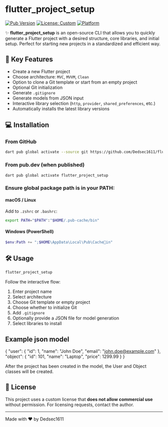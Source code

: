 # flutter_project_setup

[![Pub Version](https://img.shields.io/pub/v/flutter_project_setup.svg)](https://pub.dev/packages/flutter_project_setup)
[![License: Custom](https://img.shields.io/badge/license-Custom-blue.svg)](#%EF%B8%8F-licenza)
[![Platform](https://img.shields.io/badge/platform-Dart%20%7C%20Flutter-blue)](https://flutter.dev)

✨ **flutter_project_setup** is an open-source CLI that allows you to quickly generate a Flutter project with a desired structure, core libraries, and initial setup. Perfect for starting new projects in a standardized and efficient way.

## 🚀 Key Features

- Create a new Flutter project
- Choose architecture: `MVC`, `MVVM`, `Clean`
- Option to clone a Git template or start from an empty project
- Optional Git initialization
- Generate `.gitignore`
- Generate models from JSON input
- Interactive library selection (`http`, `provider`, `shared_preferences`, etc.)
- Automatically installs the latest library versions

## 💻 Installation

### From GitHub

```bash
dart pub global activate --source git https://github.com/Dedsec1611/flutter-project-setup.git
```

### From pub.dev (when published)

```bash
dart pub global activate flutter_project_setup
```

### Ensure global package path is in your PATH:

#### macOS / Linux

Add to `.zshrc` or `.bashrc`:

```bash
export PATH="$PATH":"$HOME/.pub-cache/bin"
```

#### Windows (PowerShell)

```powershell
$env:Path += ";$HOME\AppData\Local\Pub\Cachein"
```

## 🛠️ Usage

```bash
flutter_project_setup
```

Follow the interactive flow:

1. Enter project name
2. Select architecture
3. Choose Git template or empty project
4. Choose whether to initialize Git
5. Add `.gitignore`
6. Optionally provide a JSON file for model generation
7. Select libraries to install

## Example json model

{
  "user": {
    "id": 1,
    "name": "John Doe",
    "email": "john.doe@example.com"
  },
  "object": {
    "id": 101,
    "name": "Laptop",
    "price": 1299.99
  }
}

After the project has been created in the model, the User and Object classes will be created.

## 📄 License

This project uses a custom license that **does not allow commercial use** without permission. For licensing requests, contact the author.

---

Made with ❤️ by Dedsec1611
